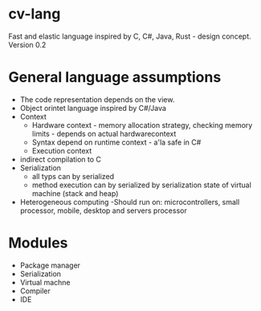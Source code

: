 # cv-lang
Fast and elastic language inspired by C, C#, Java, Rust - design concept.
Version 0.2

# General language assumptions
* The code representation depends on the view.
* Object orintet language inspired by C#/Java
* Context
  * Hardware context - memory allocation strategy, checking memory limits - depends on actual hardwarecontext
  * Syntax depend on runtime context - a'la safe in C#
  * Execution context
* indirect compilation to C
* Serialization 
  * all typs can by serialized
  * method execution can by serialized by serialization state of virtual machine (stack and heap)
 * Heterogeneous computing -Should run on: microcontrollers, small processor, mobile, desktop and servers processor
 
 
# Modules
* Package manager 
* Serialization
* Virtual machne 
* Compiler
* IDE
